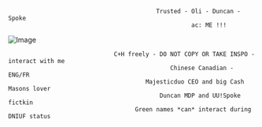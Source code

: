                                               Trusted - Oli - Duncan - Spoke
                                                        ac: ME !!!
                                                     
![Image](https://github.com/user-attachments/assets/bcb16337-547e-420b-82c3-cc2996bc59d9)

                                  C+H freely - DO NOT COPY OR TAKE INSPO - interact with me 
                                                  Chinese Canadian - ENG/FR
                                           Majesticduo CEO and big Cash Masons lover
                                               Duncan MDP and UU!Spoke fictkin 
                                        Green names *can* interact during DNIUF status 
 
